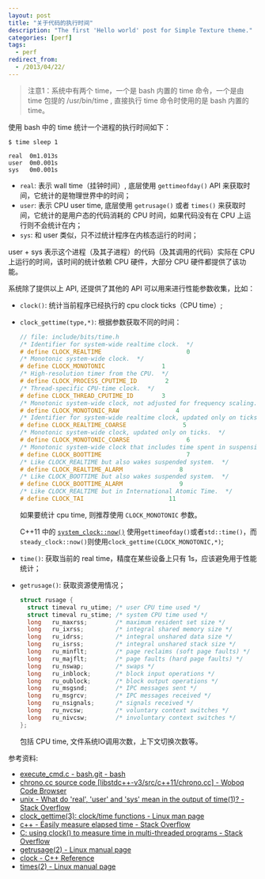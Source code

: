 ```yaml
---
layout: post
title: "关于代码的执行时间"
description: "The first 'Hello world' post for Simple Texture theme."
categories: [perf]
tags:
  - perf
redirect_from:
  - /2013/04/22/
---
```


> 注意1：系统中有两个 time，一个是 bash 内置的 time 命令，一个是由 time 包提的 /usr/bin/time , 直接执行 time 命令时使用的是 bash 内置的 time。

使用 bash 中的 time 统计一个进程的执行时间如下：

```shell
$ time sleep 1

real  0m1.013s
user  0m0.001s
sys   0m0.001s
```

- `real`: 表示 wall time（挂钟时间）, 底层使用 `gettimeofday()` API 来获取时间，它统计的是物理世界中的时间；
- `user`: 表示 CPU user time, 底层使用 `getrusage()` 或者 `times()` 来获取时间，它统计的是用户态的代码消耗的 CPU 时间，如果代码没有在 CPU 上运行则不会统计在内；
- `sys`: 和 user 类似，只不过统计程序在内核态运行的时间；

user + sys 表示这个进程（及其子进程）的代码（及其调用的代码）实际在 CPU 上运行的时间，该时间的统计依赖 CPU 硬件，大部分 CPU 硬件都提供了该功能。

系统除了提供以上 API, 还提供了其他的 API 可以用来进行性能参数收集，比如：

- `clock()`: 统计当前程序已经执行的 cpu clock ticks（CPU time）;
- `clock_gettime(type,*)`: 根据参数获取不同的时间：
  
  ```C++
  // file: include/bits/time.h
  /* Identifier for system-wide realtime clock.  */
  # define CLOCK_REALTIME                        0
  /* Monotonic system-wide clock.  */
  # define CLOCK_MONOTONIC                1
  /* High-resolution timer from the CPU.  */
  # define CLOCK_PROCESS_CPUTIME_ID        2
  /* Thread-specific CPU-time clock.  */
  # define CLOCK_THREAD_CPUTIME_ID        3
  /* Monotonic system-wide clock, not adjusted for frequency scaling.  */
  # define CLOCK_MONOTONIC_RAW                4
  /* Identifier for system-wide realtime clock, updated only on ticks.  */
  # define CLOCK_REALTIME_COARSE                5
  /* Monotonic system-wide clock, updated only on ticks.  */
  # define CLOCK_MONOTONIC_COARSE                6
  /* Monotonic system-wide clock that includes time spent in suspension.  */
  # define CLOCK_BOOTTIME                        7
  /* Like CLOCK_REALTIME but also wakes suspended system.  */
  # define CLOCK_REALTIME_ALARM                8
  /* Like CLOCK_BOOTTIME but also wakes suspended system.  */
  # define CLOCK_BOOTTIME_ALARM                9
  /* Like CLOCK_REALTIME but in International Atomic Time.  */
  # define CLOCK_TAI                        11
  ```
  
  如果要统计 cpu time, 则推荐使用 `CLOCK_MONOTONIC` 参数。
  
  C++11 中的 [`system_clock::now()`](https://code.woboq.org/gcc/libstdc++-v3/src/c++11/chrono.cc.html) 使用`gettimeofday()`或者`std::time()`，而`steady_clock::now()`则使用`clock_gettime(CLOCK_MONOTONIC,*)`;

- `time()`: 获取当前的 real time，精度在某些设备上只有 1s，应该避免用于性能统计；
- `getrusage()`: 获取资源使用情况；

  ```C
  struct rusage {
    struct timeval ru_utime; /* user CPU time used */
    struct timeval ru_stime; /* system CPU time used */
    long   ru_maxrss;        /* maximum resident set size */
    long   ru_ixrss;         /* integral shared memory size */
    long   ru_idrss;         /* integral unshared data size */
    long   ru_isrss;         /* integral unshared stack size */
    long   ru_minflt;        /* page reclaims (soft page faults) */
    long   ru_majflt;        /* page faults (hard page faults) */
    long   ru_nswap;         /* swaps */
    long   ru_inblock;       /* block input operations */
    long   ru_oublock;       /* block output operations */
    long   ru_msgsnd;        /* IPC messages sent */
    long   ru_msgrcv;        /* IPC messages received */
    long   ru_nsignals;      /* signals received */
    long   ru_nvcsw;         /* voluntary context switches */
    long   ru_nivcsw;        /* involuntary context switches */
  };
  ```

  包括 CPU time, 文件系统IO调用次数，上下文切换次数等。

参考资料:

- [execute_cmd.c - bash.git - bash](http://git.savannah.gnu.org/cgit/bash.git/tree/execute_cmd.c?id=b0776d8c49ab4310fa056ce1033985996c5b9807#n1299)
- [chrono.cc source code [libstdc++-v3/src/c++11/chrono.cc] - Woboq Code Browser](https://code.woboq.org/gcc/libstdc++-v3/src/c++11/chrono.cc.html#_ZNSt6chrono3_V212system_clock3nowEv)
- [unix - What do 'real', 'user' and 'sys' mean in the output of time(1)? - Stack Overflow](https://stackoverflow.com/questions/556405/what-do-real-user-and-sys-mean-in-the-output-of-time1)
- [clock_gettime(3): clock/time functions - Linux man page](https://linux.die.net/man/3/clock_gettime)
- [c++ - Easily measure elapsed time - Stack Overflow](https://stackoverflow.com/questions/2808398/easily-measure-elapsed-time)
- [C: using clock() to measure time in multi-threaded programs - Stack Overflow](https://stackoverflow.com/questions/2962785/c-using-clock-to-measure-time-in-multi-threaded-programs/2962914#2962914)
- [getrusage(2) - Linux manual page](http://man7.org/linux/man-pages/man2/getrusage.2.html)
- [clock - C++ Reference](http://www.cplusplus.com/reference/ctime/clock/)
- [times(2) - Linux manual page](http://man7.org/linux/man-pages/man2/times.2.html)
